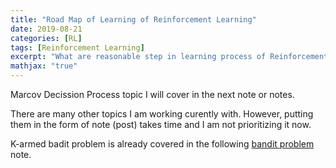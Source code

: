 ```yaml
---
title: "Road Map of Learning of Reinforcement Learning"
date: 2019-08-21
categories: [RL]
tags: [Reinforcement Learning]
excerpt: "What are reasonable step in learning process of Reinforcement Learning"
mathjax: "true"
---
```


Marcov Decission Process topic I will cover in the next note or notes.

There are many other topics I am working curently with. However, putting them in the form of note (post) takes time and I am not prioritizing it now.

K-armed badit problem is already covered in the following [bandit problem](http://www.damiankolmas.com/rl/Bandit-problem/) note.
